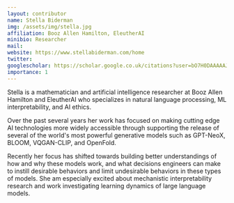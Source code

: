 ```yaml
---
layout: contributor
name: Stella Biderman
img: /assets/img/stella.jpg
affiliation: Booz Allen Hamilton, EleutherAI
minibio: Researcher
mail: 
website: https://www.stellabiderman.com/home
twitter: 
googlescholar: https://scholar.google.co.uk/citations?user=bO7H0DAAAAAJ&hl=en&oi=ao
importance: 1
---
```

Stella is a mathematician and artificial intelligence researcher at Booz Allen Hamilton and EleutherAI who specializes in natural language processing, ML interpretability, and AI ethics.

Over the past several years her work has focused on making cutting edge AI technologies more widely accessible through supporting the release of several of the world's most powerful generative models such as GPT-NeoX, BLOOM, VQGAN-CLIP, and OpenFold. 

Recently her focus has shifted towards building better understandings of how and why these models work, and what decisions engineers can make to instill desirable behaviors and limit undesirable behaviors in these types of models. She am especially excited about mechanistic interpretability research and work investigating learning dynamics of large language models.